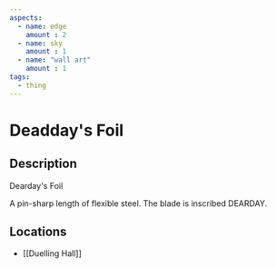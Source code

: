 ```yaml
---
aspects: 
  - name: edge
    amount : 2
  - name: sky
    amount : 1
  - name: "wall art"
    amount : 1
tags:
  - thing
---
```


# Deadday's Foil

## Description
Dearday's Foil

A pin-sharp length of flexible steel. The blade is inscribed DEARDAY.
## Locations
- [[Duelling Hall]]